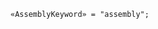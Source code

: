 <!-- This file is generated automatically by infrastructure scripts. Please don't edit by hand. -->

<!-- markdownlint-disable first-line-h1 -->

```{ .ebnf .slang-ebnf #AssemblyKeyword }
«AssemblyKeyword» = "assembly";
```
